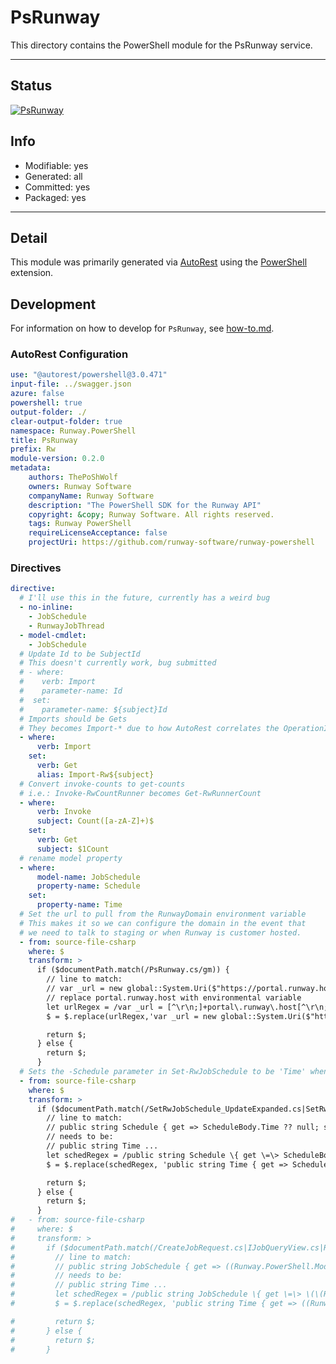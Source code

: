 <!-- region Generated -->
# PsRunway
This directory contains the PowerShell module for the PsRunway service.

---
## Status
[![PsRunway](https://img.shields.io/powershellgallery/v/PsRunway.svg?style=flat-square&label=PsRunway "PsRunway")](https://www.powershellgallery.com/packages/PsRunway/)

## Info
- Modifiable: yes
- Generated: all
- Committed: yes
- Packaged: yes

---
## Detail
This module was primarily generated via [AutoRest](https://github.com/Azure/autorest) using the [PowerShell](https://github.com/Azure/autorest.powershell) extension.

## Development
For information on how to develop for `PsRunway`, see [how-to.md](how-to.md).
<!-- endregion -->

### AutoRest Configuration

``` yaml
use: "@autorest/powershell@3.0.471"
input-file: ../swagger.json
azure: false
powershell: true
output-folder: ./
clear-output-folder: true
namespace: Runway.PowerShell
title: PsRunway
prefix: Rw
module-version: 0.2.0
metadata:
    authors: ThePoShWolf
    owners: Runway Software
    companyName: Runway Software
    description: "The PowerShell SDK for the Runway API"
    copyright: &copy; Runway Software. All rights reserved.
    tags: Runway PowerShell
    requireLicenseAcceptance: false
    projectUri: https://github.com/runway-software/runway-powershell
```

### Directives

``` yaml
directive:
  # I'll use this in the future, currently has a weird bug
  - no-inline:
    - JobSchedule
    - RunwayJobThread
  - model-cmdlet:
    - JobSchedule
  # Update Id to be SubjectId
  # This doesn't currently work, bug submitted
  # - where:
  #    verb: Import
  #    parameter-name: Id
  #  set:
  #    parameter-name: ${subject}Id
  # Imports should be Gets
  # They becomes Import-* due to how AutoRest correlates the OperationId to a verb
  - where:
      verb: Import
    set:
      verb: Get
      alias: Import-Rw${subject}
  # Convert invoke-counts to get-counts
  # i.e.: Invoke-RwCountRunner becomes Get-RwRunnerCount
  - where:
      verb: Invoke
      subject: Count([a-zA-Z]+)$
    set:
      verb: Get
      subject: $1Count
  # rename model property
  - where:
      model-name: JobSchedule
      property-name: Schedule
    set:
      property-name: Time
  # Set the url to pull from the RunwayDomain environment variable
  # This makes it so we can configure the domain in the event that
  # we need to talk to staging or when Runway is customer hosted.
  - from: source-file-csharp
    where: $
    transform: >
      if ($documentPath.match(/PsRunway.cs/gm)) {
        // line to match:
        // var _url = new global::System.Uri($"https://portal.runway.host{pathAndQuery}");
        // replace portal.runway.host with environmental variable
        let urlRegex = /var _url = [^\r\n;]+portal\.runway\.host[^\r\n;]+;/gmi
        $ = $.replace(urlRegex,'var _url = new global::System.Uri($"https://{System.Environment.GetEnvironmentVariable("RunwayDomain")}{pathAndQuery}");');

        return $;
      } else {
        return $;
      }
  # Sets the -Schedule parameter in Set-RwJobSchedule to be 'Time' when it is expanded
  - from: source-file-csharp
    where: $
    transform: >
      if ($documentPath.match(/SetRwJobSchedule_UpdateExpanded.cs|SetRwJobSchedule_UpdateViaIdentityExpanded.cs|CreateJobRequest.cs|IJobQueryView.cs|RunwayJob.cs|NewRwJob_CreateExpanded.cs/gm)) {
        // line to match:
        // public string Schedule { get => ScheduleBody.Time ?? null; set => ScheduleBody.Time = value; }
        // needs to be:
        // public string Time ...
        let schedRegex = /public string Schedule \{ get \=\> ScheduleBody\.Time [^\r\n]+/gmi
        $ = $.replace(schedRegex, 'public string Time { get => ScheduleBody.Time ?? null; set => ScheduleBody.Time = value; }');

        return $;
      } else {
        return $;
      }
#   - from: source-file-csharp
#     where: $
#     transform: >
#       if ($documentPath.match(/CreateJobRequest.cs|IJobQueryView.cs|RunwayJob.cs/gm)) {
#         // line to match:
#         // public string JobSchedule { get => ((Runway.PowerShell.Models.IJobScheduleInternal)Schedule).Time; set => ((Runway.PowerShell.Models.IJobScheduleInternal)Schedule).Time = value ?? null; }
#         // needs to be:
#         // public string Time ...
#         let schedRegex = /public string JobSchedule \{ get \=\> \(\(Runway\.PowerShell\.Models\.IJobScheduleInternal\)Schedule\)\.Time; [^\r\n]+/gmi
#         $ = $.replace(schedRegex, 'public string Time { get => ((Runway.PowerShell.Models.IJobScheduleInternal)Schedule).Time; set => ((Runway.PowerShell.Models.IJobScheduleInternal)Schedule).Time = value ?? null; }');

#         return $;
#       } else {
#         return $;
#       }
```
